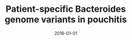 ---
title: "Patient-specific Bacteroides genome variants in pouchitis"
collection: publications
permalink: /publication/2016_Vineis_MBio_7
date: 2016-01-01
venue: 'MBio'
paperurl: 'http://jvineis.github.io/files/2016_Vineis_7.pdf'
---